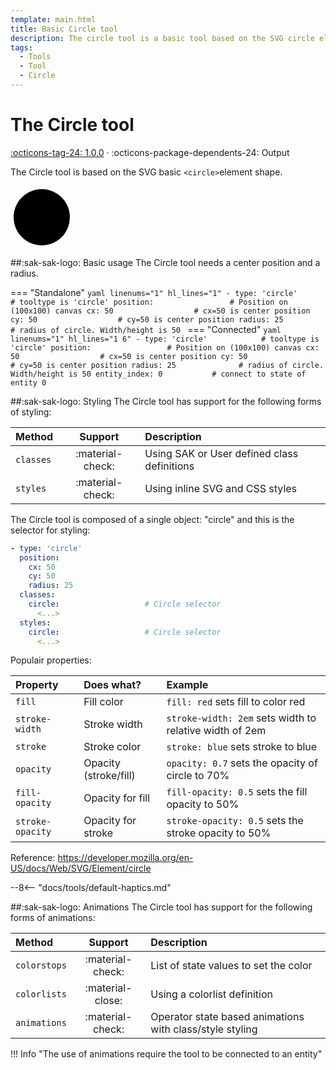 ```yaml
---
template: main.html
title: Basic Circle tool
description: The circle tool is a basic tool based on the SVG circle element. You can apply CSS styling, user interactions and animations on this tool.
tags:
  - Tools
  - Tool
  - Circle
---
```


[circle-tool support]: https://github.com/amoebelabs/swiss-army-knife/releases/
# The Circle tool
[:octicons-tag-24: 1.0.0][circle-tool support] ·
:octicons-package-dependents-24: Output

The Circle tool is based on the SVG basic `<circle>`element shape.

<svg viewBox="0 0 100 100" xmlns="http://www.w3.org/2000/svg" width="100px">
  <circle cx="50" cy="50" r="45" fill="var(--md-primary-fg-color--light)" stroke="var(--md-primary-fg-color--dark)" stroke-width="2"/>
</svg>

##:sak-sak-logo: Basic usage
The Circle tool needs a center position and a radius.

=== "Standalone"
    ```yaml linenums="1" hl_lines="1"
    - type: 'circle'            # tooltype is 'circle'
      position:                 # Position on (100x100) canvas
        cx: 50                  # cx=50 is center position
        cy: 50                  # cy=50 is center position
        radius: 25              # radius of circle. Width/height is 50
    ```
=== "Connected"
    ```yaml linenums="1" hl_lines="1 6"
    - type: 'circle'            # tooltype is 'circle'
      position:                 # Position on (100x100) canvas
        cx: 50                  # cx=50 is center position
        cy: 50                  # cy=50 is center position
        radius: 25              # radius of circle. Width/height is 50
      entity_index: 0           # connect to state of entity 0
    ```

##:sak-sak-logo: Styling
The Circle tool has support for the following forms of styling:

| Method       | Support          | Description            |
| :----------- | :--------------: | :-------------------- |
| `classes`    | :material-check: | Using SAK or User defined class definitions  |
| `styles`     | :material-check: | Using inline SVG and CSS styles |

The Circle tool is composed of a single object: "circle" and this is the selector for styling:
```yaml linenums="1"hl_lines="7 10"
- type: 'circle'
  position:
    cx: 50
    cy: 50
    radius: 25
  classes:
    circle:                   # Circle selector
      <...>
  styles:
    circle:                   # Circle selector
      <...>
```
Populair properties:

| Property       | Does what?            | Example                                                 |
| :-------------- | :-------------------- | :------------------------------------------------------ |
| `fill`          | Fill color            | `fill: red` sets fill to color red |
| `stroke-width`  | Stroke width          | `stroke-width: 2em` sets width to relative width of 2em |
| `stroke`        | Stroke color          | `stroke: blue` sets stroke to blue |
| `opacity`       | Opacity (stroke/fill) | `opacity: 0.7` sets the opacity of circle to 70% |
| `fill-opacity`  | Opacity for fill      | `fill-opacity: 0.5` sets the fill opacity to 50% |
| `stroke-opacity`| Opacity for stroke    | `stroke-opacity: 0.5` sets the stroke opacity to 50% |

Reference: https://developer.mozilla.org/en-US/docs/Web/SVG/Element/circle

--8<-- "docs/tools/default-haptics.md"

##:sak-sak-logo: Animations
The Circle tool has support for the following forms of animations:

| Method       | Support          | Description            |
| :----------- | :--------------: | :-------------------- |
| `colorstops` | :material-check: | List of state values to set the color |
| `colorlists` | :material-close: | Using a colorlist definition |
| `animations` | :material-check: | Operator state based animations with class/style styling |

!!! Info "The use of animations require the tool to be connected to an entity"




